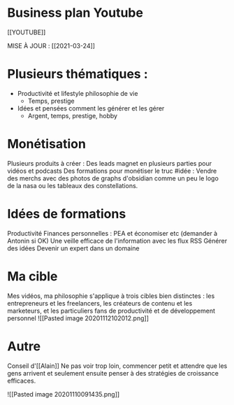 # Business plan Youtube
[[YOUTUBE]] 

MISE À JOUR : [[2021-03-24]]

# Plusieurs thématiques :
* Productivité et lifestyle philosophie de vie
	* Temps, prestige
* Idées et pensées comment les générer et les gérer
	* Argent, temps, prestige, hobby

# Monétisation
Plusieurs produits à créer :
Des leads magnet en plusieurs parties pour vidéos et podcasts
Des formations pour monétiser le truc
#idée : Vendre des merchs avec des photos de graphs d'obsidian comme un peu le logo de la nasa ou les tableaux des constellations.

# Idées de formations
Productivité
Finances personnelles : PEA et économiser etc (demander à Antonin si OK)
Une veille efficace de l'information avec les flux RSS
Générer des idées
Devenir un expert dans un domaine

# Ma cible
Mes vidéos, ma philosophie s'applique à trois cibles bien distinctes : les entrepreneurs et les freelancers, les créateurs de contenu et les marketeurs, et les particuliers fans de productivité et de développement personnel
![[Pasted image 20201112102012.png]]

# Autre
Conseil d'[[Alain]]
Ne pas voir trop loin, commencer petit et attendre que les gens arrivent et seulement ensuite penser à des stratégies de croissance efficaces.

![[Pasted image 20201110091435.png]]